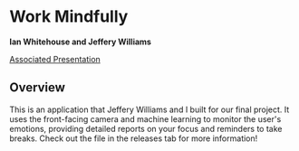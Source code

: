 # Work Mindfully
**Ian Whitehouse and Jeffery Williams**

[Associated Presentation](pres.pdf)

## Overview
This is an application that Jeffery Williams and I built for our final project.  It uses the front-facing camera and machine learning to monitor the user's emotions, providing detailed reports on your focus and reminders to take breaks.  Check out the file in the releases tab for more information!
